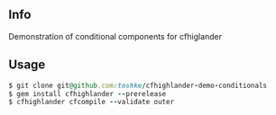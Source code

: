 ## Info

Demonstration of conditional components for cfhiglander

## Usage

```ruby
$ git clone git@github.com:toshke/cfhighlander-demo-conditionals
$ gem install cfhighlander --prerelease  
$ cfhighlander cfcompile --validate outer

```
